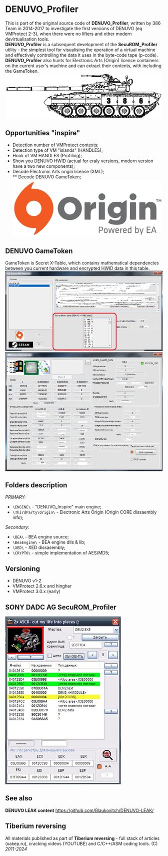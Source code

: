# DENUVO_Profiler
This is part of the original source code of **DENUVO_Profiler**, written by 386 Team in 2014-2017 to investigate the first versions of DENUVO (eq VMProtect 2-3), when there were no lifters and other modern devirtualisation tools.  
**DENUVO_Profiler** is a subsequent development of the **SecuROM_Profiler** utility - the simplest tool for visualising the operation of a virtual machine and effectively controlling the data it uses in the byte-code tape (p-code).  
**DENUVO_Profiler** also hunts for Electronic Arts (Origin) licence containers on the current user's machine and can extract their contents, with including the GameToken.  
![TANK80](/~!IMG/t80.PNG)

## Opportunities "inspire"
* Detection number of VMProtect contexts;  
* Detection type of VM "islands" (HANDLES);  
* Hook of VM HANDLES (Profiling);  
* Show you DENUVO HWID (actual for eraly versions, modern version have a two new components);  
* Decode Electronic Arts origin license (XML);  
** Decode DENUVO GameToken;  
![DGTOKEN](/~!IMG/Origin.png)

## DENUVO GameToken
GameToken is Secret X-Table, which contains mathematical dependencies between you current hardware and encrypted HWID data in this table.  
![DGTOKEN](/~!IMG/DENUVO_GAMETOKEN.png)
![DHWID](/~!IMG/DENUVO_HWID.png)

## Folders description
*PRIMARY:*
* `\ENGINE\` - "DENUVO_Inspire" main engine;  
* `\ThirdParty\Origin\` - Electronic Arts Origin (Origin CORE dissaembly info);  

*Secondary:*
* `\BEA\` - BEA engine source;  
* `\BeaEngine\` - BEA engine dlls & lib;  
* `\XED\` - XED dissasembly;  
* `\CRYPTO\` - simple implementation of AES/MD5;  


## Versioning
* DENUVO v1-2  
* VMProtect 2.6.x and hingher  
* VMProtect 3.0.x (early)  

## SONY DADC AG SecuROM_Profiler
![SPR](/~!IMG/SecuROM_Profiler.jpg)

## See also
**DENUVO LEAK content** 
https://github.com/Blaukovitch/DENUVO-LEAK/  

## Tiberium reversing
All materials published as part of **Tiberium reversing** - full stack of articles (xakep.ru), cracking videos (YOUTUBE) and C/C++/ASM coding tools. 
(C) *2011-2024*
